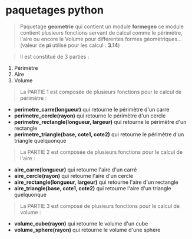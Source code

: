 # paquetages python

> Paquetage **geometrie** qui contient un module **formegeo**
  ce module contient plusieurs fonctions servant de calcul comme le périmètre,
  l'aire ou encore le Volume pour differentes formes géomètriques...
  (valeur de **pi** utilisé pour les calcul :  **3.14**)

> Il est constitué de 3 parties :

1.  Périmètre
2.  Aire
3.  Volume

> La PARTIE 1 est composée de plusieurs fonctions pour le calcul de périmètre :

- **perimetre_carre(longueur)** qui retourne le périmètre d'un carre
- **perimetre_cercle(rayon)** qui retourne le périmètre d'un cercle
- **perimetre_rectangle(longueur, largeur)** qui retourne le pèrimètre d'un rectangle
- **perimetre_triangle(base, cote1, cote2)** qui retourne le périmètre d'un triangle quelquonque

> La PARTIE 2 est composée de plusieurs fonctions pour le calcul de l'aire :

- **aire_carre(longueur)** qui retourne l'aire d'un carré
- **aire_cercle(rayon)** qui retourne l'aire d'un cercle
- **aire_rectangle(longueur, largeur)** qui retourne l'aire d'un rectangle
- **aire_triangle(base, cote1, cote2)** qui retourne l'aire d'un triangle quelquonque

> La PARTIE 3 est composé de plusieurs fonctions pour le calcul de volume :

- **volume_cube(rayon)** qui retourne le volume d'un cube
- **volume_sphere(rayon)** qui retourne le volume d'une sphère
